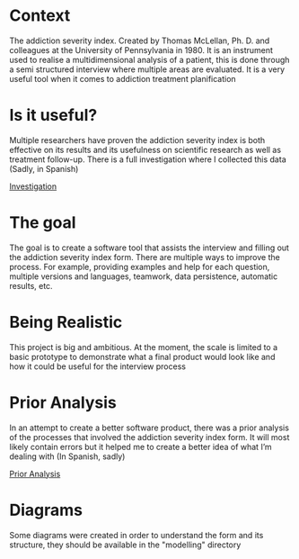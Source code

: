 # Context
The addiction severity index. Created by Thomas McLellan, Ph. D. and colleagues at the University of Pennsylvania in 1980. It is an instrument used to realise a multidimensional analysis of a patient, this is done through a semi structured interview where multiple areas are evaluated. It is a very useful tool when it comes to addiction treatment planification

# Is it useful?
Multiple researchers have proven the addiction severity index is both effective on its results and its usefulness on scientific research as well as treatment follow-up. There is a full investigation where I collected this data (Sadly, in Spanish)

[Investigation](https://drive.google.com/file/d/1hfn9WScFpqiKbMHBn8iO4d8av-INfRSc/view?usp=share_link)

# The goal
The goal is to create a software tool that assists the interview and filling out the addiction severity index form. There are multiple ways to improve the process. For example, providing examples and help for each question, multiple versions and languages, teamwork, data persistence, automatic results, etc.

# Being Realistic
This project is big and ambitious. At the moment, the scale is limited to a basic prototype to demonstrate what a final product would look like and how it could be useful for the interview process

# Prior Analysis
In an attempt to create a better software product, there was a prior analysis of the processes that involved the addiction severity index form. It will most likely contain errors but it helped me to create a better idea of what I’m dealing with (In Spanish, sadly)

[Prior Analysis](https://docs.google.com/presentation/d/1uWkd9zNe-1szy-oD4znx4RvaW2MHmYDQKHPTH6Emj-o/edit?usp=share_link)

# Diagrams
Some diagrams were created in order to understand the form and its structure, they should be available in the "modelling" directory
